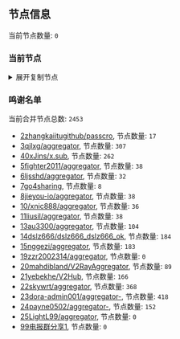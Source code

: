 
## 节点信息
当前节点数量: `0`
### 当前节点
<details>
  <summary>展开复制节点</summary>

    

</details>

### 鸣谢名单
当前合并节点总数: `2453`
- [2zhangkaiitugithub/passcro](https://github.com/zhangkaiitugithub/passcro), 节点数量: `17`
- [3qjlxg/aggregator](https://github.com/qjlxg/aggregator), 节点数量: `307`
- [40xJins/x.sub](https://github.com/0xJins/x.sub), 节点数量: `262`
- [5fighter2011/aggregator](https://github.com/fighter2011/aggregator), 节点数量: `38`
- [6ljsshd/aggregator](https://github.com/ljsshd/aggregator), 节点数量: `32`
- [7go4sharing](https://github.com/go4sharing), 节点数量: `8`
- [8jieyou-io/aggregator](https://github.com/jieyou-io/aggregator), 节点数量: `38`
- [10/xnic888/aggregator](https://github.com/xnic888/aggregator), 节点数量: `36`
- [11liusil/aggregator](https://github.com/liusil/aggregator), 节点数量: `38`
- [13au3300/aggregator](https://github.com/au3300/aggregator), 节点数量: `104`
- [14dslz666/dslz666_dslz666_ok](https://github.com/dslz666/dslz666_dslz666_ok), 节点数量: `184`
- [15nggezi/aggregator](https://github.com/nggezi/aggregator), 节点数量: `183`
- [19zzr2002314/aggregator](https://github.com/zzr2002314/aggregator), 节点数量: `0`
- [20mahdibland/V2RayAggregator](https://github.com/mahdibland/V2RayAggregator), 节点数量: `89`
- [21yebekhe/V2Hub](https://github.com/yebekhe/V2Hub), 节点数量: `166`
- [22skywrt/aggregator](https://github.com/skywrt/aggregator), 节点数量: `368`
- [23dora-admin001/aggregator-](https://github.com/dora-admin001/aggregator-), 节点数量: `418`
- [24payne0502/aggregator-](https://github.com/payne0502/aggregator-), 节点数量: `152`
- [25LightL99/aggregator](https://github.com/LightL99/aggregator), 节点数量: `0`
- [99电报群分享1](https://github.com/cdddbc/getAirport), 节点数量: `0`


